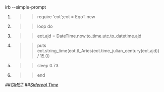 irb --simple-prompt

1. >> require 'eot';eot = EqoT.new
2. >> loop do
3. >> eot.ajd = DateTime.now.to_time.utc.to_datetime.ajd
4. >> puts eot.string_time(eot.tl_Aries(eot.time_julian_century(eot.ajd)) / 15.0)
5. >> sleep 0.73
6. >> end


##[*GMST*](http://douglasallen.github.com/planets/)
##[*Sidereal Time*](http://docs.kde.org/stable/en/kdeedu/kstars/ai-sidereal.html)